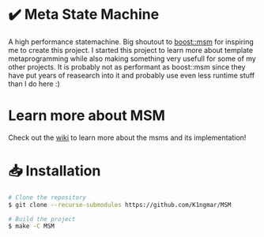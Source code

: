 # ✔️ Meta State Machine
A high performance statemachine.
Big shoutout to [boost::msm](https://www.boost.org/doc/libs/1_86_0/libs/msm/doc/HTML/index.html) for inspiring me to create this project.
I started this project to learn more about template metaprogramming while also making something very usefull for some of my other projects.
It is probably not as performant as boost::msm since they have put years of reasearch into it and probably use even less runtime stuff than I do here :)

# Learn more about MSM
Check out the [wiki](wiki) to learn more about the msms and its implementation!

# 📥 Installation
```bash
# Clone the repository
$ git clone --recurse-submodules https://github.com/K1ngmar/MSM

# Build the project
$ make -C MSM
```
